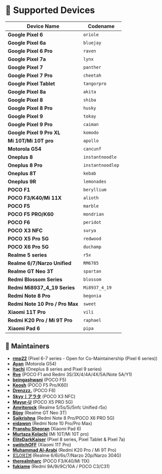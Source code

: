 # 📱 Supported Devices  

| Device Name                | Codename     |
|----------------------------|--------------|
| **Google Pixel 6**         | `oriole`     |
| **Google Pixel 6a**        | `bluejay`    |
| **Google Pixel 6 Pro**     | `raven`      |
| **Google Pixel 7a**        | `lynx`       |
| **Google Pixel 7**         | `panther`    |
| **Google Pixel 7 Pro**     | `cheetah`    |
| **Google Pixel Tablet**    | `tangorpro`  |
| **Google Pixel 8a**        | `akita`      |
| **Google Pixel 8**         | `shiba`      |
| **Google Pixel 8 Pro**     | `husky`      |
| **Google Pixel 9**         | `tokay`      |
| **Google Pixel 9 Pro**     | `caiman`     |
| **Google Pixel 9 Pro XL**  | `komodo`     |
| **Mi 10T/Mi 10T pro**      | `apollo`     |
| **Motorola G54**           | `cancunf`    |
| **Oneplus 8**              | `instantnoodle`|
| **Oneplus 8 Pro**          | `instantnoodlep`|
| **Oneplus 8T**             | `kebab`      |
| **Oneplus 9R**             | `lemonades`  |
| **POCO F1**                | `beryllium`  |
| **POCO F3/K40/Mi 11X**     | `alioth`     |
| **POCO F5**                | `marble`     |
| **POCO F5 PRO/K60**            | `mondrian`   |
| **POCO F6**                | `peridot`    |
| **POCO X3 NFC**            | `surya`      |
| **POCO X5 Pro 5G**         | `redwood`    |
| **POCO X6 Pro 5G**         | `duchamp`    |
| **Realme 5 series**        | `r5x`        |
| **Realme 6/7/Narzo Unified**    | `RM6785`     |
| **Realme GT Neo 3T**       | `spartan`    |
| **Redmi Blossom Series**   | `blossom`    |
| **Redmi Mi8937_4_19 Series**    | `Mi8937_4_19`     |
| **Redmi Note 8 Pro**       | `begonia`    |
| **Redmi Note 10 Pro / Pro Max**      | `sweet`      |
| **Xiaomi 11T Pro**         | `vili`       |
| **Redmi K20 Pro / Mi 9T Pro**           | `raphael`       |
| **Xiaomi Pad 6**           | `pipa`       |

## 👤 Maintainers  
- **[rmp22](https://github.com/rmp22)** (Pixel 6-7 series - Open for Co-Maintainership (Pixel 6 series))
- **[Ayan](https://github.com/not-ayan)** (Motorola G54)
- **[Itachi](https://github.com/manidweep)** (Oneplus 8 series and Pixel 9 series)
- **[Rve](https://github.com/Rve27)** (POCO F1 and Redmi 3S/3X/4/4A/4X/5A/Note 5A/Y1)
- **[beingashwani](https://github.com/beingashwani)** (POCO F5)
- **[Keosh](https://github.com/keosh1)** (POCO F5 Pro/K60)
- **[Drenzzz.](https://github.com/Drenzzz)** (POCO F6)
- **[Skyy丨アラタ](https://github.com/HinohArata)** (POCO X3 NFC)
- **[Mayur-U](https://github.com/Mayur-U)** (POCO X5 PRO 5G)
- **[Amritorock](https://github.com/Amritorock)** (Realme 5/5s/5i/5nfc Unified r5x)
- **[Bijoy](https://github.com/bijoyv9)** (Realme GT Neo 3T)
- **[Saikrishna](https://github.com/saikrishna1504)** (Redmi Note 8 Pro/POCO X6 PRO 5G)
- **[eidawon](https://github.com/eidawon)** (Redmi Note 10 Pro/Pro Max)
- **[Pranshu Sheoran](https://github.com/sheoranpranshu)** (Xiaomi Pad 6)
- **[Murtaza Kolachi](https://github.com/MurtazaKolachi)** (Mi 10T/Mi 10T pro)
- **[EliteDarkKaiser](https://github.com/austineyoung2000)** (Pixel 8 series, Pixel Tablet & Pixel 7a)
- **[swiitchOFF](https://github.com/swiitchOFF)** (Xiaomi 11T Pro)
- **[Muhammad Al-Arabi](https://github.com/MohammadAlArabi)** (Redmi K20 Pro / Mi 9T Pro)
- **[𝙴𝙻𝙾𝙷𝙸𝙼](https://github.com/elohim-etz)** (Realme 6/6i/6s/7/Narzo 20p/Narzo 304G)
- **[therealmharc](https://github.com/therealmharc)** (POCO F3/K40/Mi 11X)
- **[fukiame](https://github.com/fukiame)** (Redmi 9A/9i/9C/10A / POCO C3/C31)
